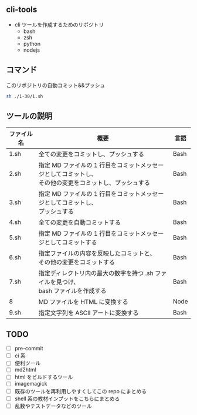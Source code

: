 ## cli-tools

- cli ツールを作成するためのリポジトリ
  - bash
  - zsh
  - python
  - nodejs

## コマンド

このリポジトリの自動コミット&&プッシュ

```bash
sh ./1-30/1.sh
```

## ツールの説明

| ファイル名 | 概要                                                                                                       | 言語 |
| ---------- | ---------------------------------------------------------------------------------------------------------- | ---- |
| 1.sh       | 全ての変更をコミットし、プッシュする                                                                       | Bash |
| 2.sh       | 指定 MD ファイルの 1 行目をコミットメッセージとしてコミットし、<br> その他の変更をコミットし、プッシュする | Bash |
| 3.sh       | 指定 MD ファイルの 1 行目をコミットメッセージとしてコミットし、<br> プッシュする                           | Bash |
| 4.sh       | 全ての変更を自動コミットする                                                                               | Bash |
| 5.sh       | 指定 MD ファイルの 1 行目をコミットメッセージとしてコミットする                                            | Bash |
| 6.sh       | 指定ファイルの内容を反映したコミットと、<br> その他の変更をコミットする                                    | Bash |
| 7.sh       | 指定ディレクトリ内の最大の数字を持つ .sh ファイルを見つけ、<br> bash ファイルを作成する                    | Bash |
| 8          | MD ファイルを HTML に変換する                                                                              | Node |
| 9.sh       | 指定文字列を ASCII アートに変換する                                                                        | Bash |

## TODO

- [ ] pre-commit
- [ ] ci 系
- [ ] 便利ツール
- [ ] md2html
- [ ] html をビルドするツール
- [ ] imagemagick
- [ ] 既存のツールを再利用しやすくしてこの repo にまとめる
- [ ] shell 系の教材インプットをこちらにまとめる
- [ ] 乱数やテストデータなどのツール

